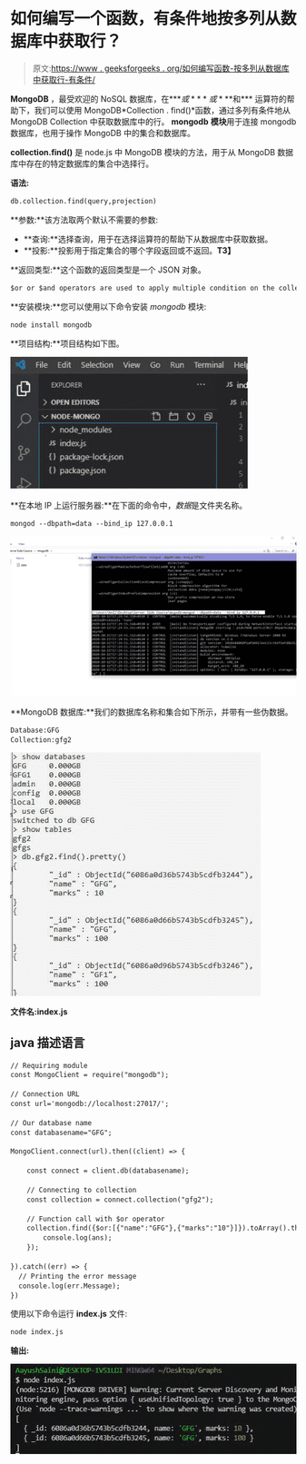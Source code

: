 # 如何编写一个函数，有条件地按多列从数据库中获取行？

> 原文:[https://www . geeksforgeeks . org/如何编写函数-按多列从数据库中获取行-有条件/](https://www.geeksforgeeks.org/how-to-write-a-function-to-get-rows-from-database-by-multiple-columns-conditionally/)

**MongoDB** ，最受欢迎的 NoSQL 数据库，在***$或*** 或***$和*** 运算符的帮助下，我们可以使用 MongoDB*Collection . find()*函数，通过多列有条件地从 MongoDB Collection 中获取数据库中的行。 **mongodb** **模块**用于连接 mongodb 数据库，也用于操作 MongoDB 中的集合和数据库。

**collection.find()** 是 node.js 中 [](https://www.geeksforgeeks.org/what-are-the-advantages-of-using-mongoose-module/) MongoDB [](https://www.geeksforgeeks.org/what-are-the-advantages-of-using-mongoose-module/)模块的方法，用于从 MongoDB 数据库中存在的特定数据库的集合中选择行。

**语法:**

```html
db.collection.find(query,projection)
```

**参数:**该方法取两个默认不需要的参数:

*   **查询:**选择查询，用于在选择运算符的帮助下从数据库中获取数据。
*   **投影:**投影用于指定集合的哪个字段返回或不返回。**T3】**

**返回类型:**这个函数的返回类型是一个 JSON 对象。

```html
$or or $and operators are used to apply multiple condition on the collection. 
```

**安装模块:**您可以使用以下命令安装 *mongodb* 模块:

```html
node install mongodb
```

**项目结构:**项目结构如下图。

![](img/680c11a4a464432626c22f3eee5f7f10.png)

**在本地 IP 上运行服务器:**在下面的命令中，*数据*是文件夹名称。

```html
mongod --dbpath=data --bind_ip 127.0.0.1
```

![](img/b17079668307c9a66022081b23d3c23d.png)

**MongoDB 数据库:**我们的数据库名称和集合如下所示，并带有一些伪数据。

```html
Database:GFG
Collection:gfg2
```

![](img/8f25e990032bcba0cf4b88d84d98c592.png)

**文件名:index.js**

## java 描述语言

```html
// Requiring module
const MongoClient = require("mongodb");

// Connection URL
const url='mongodb://localhost:27017/';

// Our database name
const databasename="GFG"; 

MongoClient.connect(url).then((client) => {

    const connect = client.db(databasename);

    // Connecting to collection
    const collection = connect.collection("gfg2"); 

    // Function call with $or operator
    collection.find({$or:[{"name":"GFG"},{"marks":"10"}]}).toArray().then((ans)=>{
        console.log(ans);
    });

}).catch((err) => {
  // Printing the error message
  console.log(err.Message);
})
```

使用以下命令运行 **index.js** 文件:

```html
node index.js
```

**输出:**

![](img/2ea3faf0344e631c1023d09362104564.png)